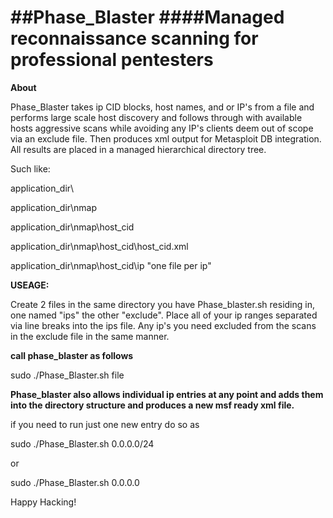 ##Phase_Blaster
####Managed reconnaissance scanning for professional pentesters
=============

**About**

Phase_Blaster takes ip CID blocks, host names, and or IP's from a file and performs large scale host discovery and follows through with available hosts aggressive scans while avoiding any IP's clients deem out of scope via an exclude file. Then produces xml output for Metasploit DB integration. All results are placed in a managed hierarchical directory tree.

Such like:

application_dir\

application_dir\nmap

application_dir\nmap\host_cid

application_dir\nmap\host_cid\host_cid.xml

application_dir\nmap\host_cid\ip "one file per ip"

**USEAGE:**

Create 2 files in the same directory you have Phase_blaster.sh residing in, one named "ips" the other "exclude". Place all of your ip ranges separated via line breaks into the ips file. Any ip's you need excluded from the scans in the exclude file in the same manner.

**call phase_blaster as follows**

sudo ./Phase_Blaster.sh file

**Phase_blaster also allows individual ip entries at any point and adds them into the directory structure and produces a new msf ready xml file.**

if you need to run just one new entry do so as

sudo ./Phase_Blaster.sh 0.0.0.0/24

or

sudo ./Phase_Blaster.sh 0.0.0.0

Happy Hacking!
